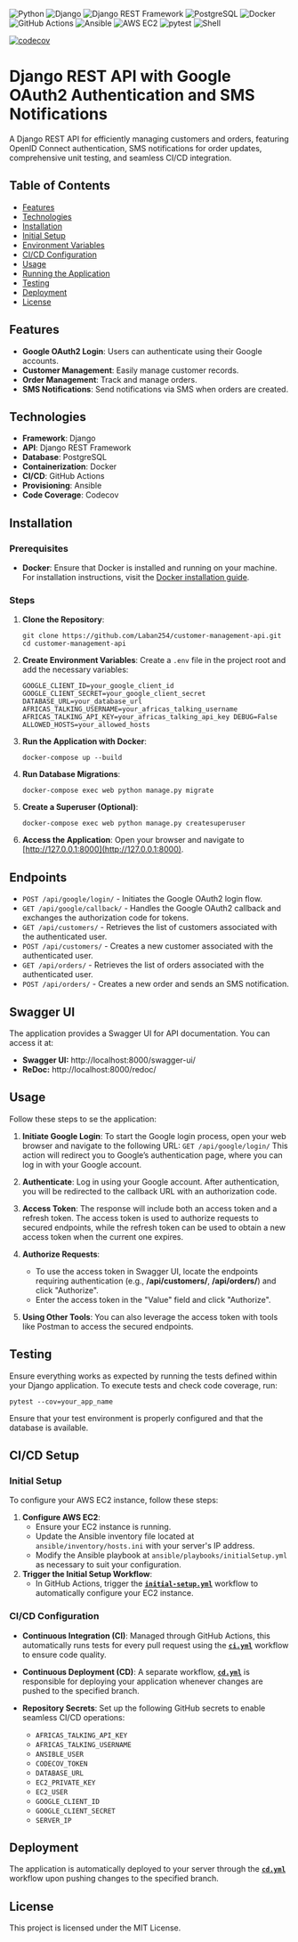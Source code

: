 ![Python](https://img.shields.io/badge/Python-14354C?style=for-the-badge&logo=python&logoColor=white) ![Django](https://img.shields.io/badge/Django-092E20?style=for-the-badge&logo=django&logoColor=white) ![Django REST Framework](https://img.shields.io/badge/Django%20REST%20Framework-3F729B?style=for-the-badge&logo=django&logoColor=white) ![PostgreSQL](https://img.shields.io/badge/PostgreSQL-4169E1?style=for-the-badge&logo=postgresql&logoColor=white) ![Docker](https://img.shields.io/badge/Docker-2496ED?style=for-the-badge&logo=docker&logoColor=white) ![GitHub Actions](https://img.shields.io/badge/GitHub%20Actions-2088FF?style=for-the-badge&logo=github-actions&logoColor=white) ![Ansible](https://img.shields.io/badge/Ansible-ED4B2A?style=for-the-badge&logo=ansible&logoColor=white)  ![AWS EC2](https://img.shields.io/badge/Amazon%20AWS%20EC2-232F3E?style=for-the-badge&logo=amazon-aws&logoColor=white) ![pytest](https://img.shields.io/badge/pytest-000000?style=for-the-badge&logo=pytest&logoColor=white) ![Shell](https://img.shields.io/badge/Shell-4EAA25?style=for-the-badge&logo=gnubash&logoColor=white)

[![codecov](https://codecov.io/github/Laban254/customer-management-api/graph/badge.svg?token=573LW1DYQJ)](https://codecov.io/github/Laban254/customer-management-api)
# Django REST API with Google OAuth2 Authentication and SMS Notifications

A  Django REST API for efficiently managing customers and orders, featuring OpenID Connect authentication, SMS notifications for order updates, comprehensive unit testing, and seamless CI/CD integration.

## Table of Contents

-   [Features](#features)
-   [Technologies](#technologies)
-   [Installation](#installation)
-   [Initial Setup](#initial-setup)
-   [Environment Variables](#environment-variables)
-   [CI/CD Configuration](#cicd-configuration)
-   [Usage](#usage)
-   [Running the Application](#running-the-application)
-   [Testing](#testing)
-   [Deployment](#deployment)
-   [License](#license)

## Features

-   **Google OAuth2 Login**: Users can authenticate using their Google accounts.
-   **Customer Management**: Easily manage customer records.
-   **Order Management**: Track and manage orders.
-   **SMS Notifications**: Send notifications via SMS when orders are created.

## Technologies

-   **Framework**: Django
-   **API**: Django REST Framework
-   **Database**: PostgreSQL
-   **Containerization**: Docker
-   **CI/CD**: GitHub Actions
-   **Provisioning**: Ansible
-   **Code Coverage**: Codecov

## Installation

### Prerequisites

-  **Docker**: Ensure that Docker is installed and running on your machine. For installation instructions, visit the [Docker installation guide](https://docs.docker.com/engine/install/).

### Steps

1.  **Clone the Repository**:
    

    
    `git clone https://github.com/Laban254/customer-management-api.git`
    `cd customer-management-api` 
    
2.  **Create Environment Variables**: 
		Create a `.env` file in the project root and add the necessary variables:
    

    `GOOGLE_CLIENT_ID=your_google_client_id
    GOOGLE_CLIENT_SECRET=your_google_client_secret
    DATABASE_URL=your_database_url
    AFRICAS_TALKING_USERNAME=your_africas_talking_username
    AFRICAS_TALKING_API_KEY=your_africas_talking_api_key
    DEBUG=False
    ALLOWED_HOSTS=your_allowed_hosts` 
    
3.  **Run the Application with Docker**:
    

    `docker-compose up --build` 
    
4.  **Run Database Migrations**:
    

    
    `docker-compose exec web python manage.py migrate` 
    
5.  **Create a Superuser (Optional)**:
    

    
    `docker-compose exec web python manage.py createsuperuser` 
    
6.  **Access the Application**: Open your browser and navigate to [http://127.0.0.1:8000](http://127.0.0.1:8000).

## Endpoints

-   `POST /api/google/login/` - Initiates the Google OAuth2 login flow.
-   `GET /api/google/callback/` - Handles the Google OAuth2 callback and exchanges the authorization code for tokens.
-   `GET /api/customers/` - Retrieves the list of customers associated with the authenticated user.
-   `POST /api/customers/` - Creates a new customer associated with the authenticated user.
-   `GET /api/orders/` - Retrieves the list of orders associated with the authenticated user.
-   `POST /api/orders/` - Creates a new order and sends an SMS notification.
## Swagger UI

The application provides a Swagger UI for API documentation. You can access it at:

-   **Swagger UI:** http://localhost:8000/swagger-ui/
-   **ReDoc:** http://localhost:8000/redoc/

## Usage

Follow these steps to se the application:

1.  **Initiate Google Login**: 
	To start the Google login process, open your web browser and navigate to the following URL:
     `GET /api/google/login/` 
    This action will redirect you to Google’s authentication page, where you can log in with your Google account.
    
2.  **Authenticate**: Log in using your Google account. After authentication, you will be redirected to the callback URL with an authorization code.
    
4.  **Access Token**: The response will include both an access token and a refresh token. The access token is used to authorize requests to secured endpoints, while the refresh token can be used to obtain a new access token when the current one expires.
    
5.  **Authorize Requests**:
    
    -   To use the access token in Swagger UI, locate the endpoints requiring authentication (e.g., **/api/customers/**, **/api/orders/**) and click "Authorize".
    -   Enter the access token in the "Value" field and click "Authorize".
6.  **Using Other Tools**: You can also leverage the access token with tools like Postman to access the secured endpoints.
    
## Testing

Ensure everything works as expected by running the tests defined within your Django application. To execute tests and check code coverage, run:


`pytest --cov=your_app_name` 

Ensure that your test environment is properly configured and that the database is available.

## CI/CD Setup

### Initial Setup

To configure your AWS EC2 instance, follow these steps:

1.  **Configure AWS EC2**:
    -   Ensure your EC2 instance is running.
    -   Update the Ansible inventory file located at `ansible/inventory/hosts.ini` with your server's IP address.
    -   Modify the Ansible playbook at `ansible/playbooks/initialSetup.yml` as necessary to suit your configuration.
2.  **Trigger the Initial Setup Workflow**:
    -   In GitHub Actions, trigger the [**`initial-setup.yml`**](./github/workflows/initial-setup.yml) workflow to automatically configure your EC2 instance.  

### CI/CD Configuration

-   **Continuous Integration (CI)**: Managed through GitHub Actions, this automatically runs tests for every pull request using the [**`ci.yml`**](./github/workflows/ci.yml) workflow to ensure code quality.
    
-   **Continuous Deployment (CD)**: A separate workflow, [**`cd.yml`**](./github/workflows/cd.yml) is responsible for deploying your application whenever changes are pushed to the specified branch.
    
-   **Repository Secrets**: Set up the following GitHub secrets to enable seamless CI/CD operations:
    
    -   `AFRICAS_TALKING_API_KEY`
    -   `AFRICAS_TALKING_USERNAME`
    -   `ANSIBLE_USER`
    -   `CODECOV_TOKEN`
    -   `DATABASE_URL`
    -   `EC2_PRIVATE_KEY`
    -   `EC2_USER`
    -   `GOOGLE_CLIENT_ID`
    -   `GOOGLE_CLIENT_SECRET`
    -   `SERVER_IP`









## Deployment

The application is automatically deployed to your server through the  [**`cd.yml`**](./github/workflows/cd.yml) workflow upon pushing changes to the specified branch.


## License

This project is licensed under the MIT License.